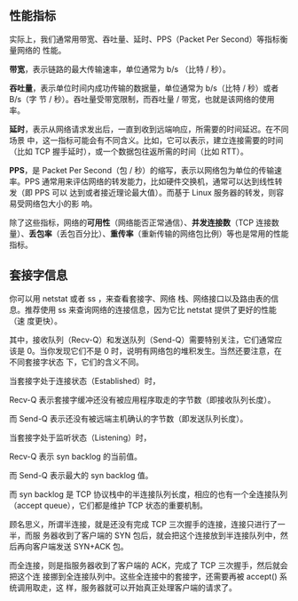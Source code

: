 
## 性能指标
实际上，我们通常用带宽、吞吐量、延时、PPS（Packet Per Second）等指标衡量网络的 性能。

**带宽**，表示链路的最大传输速率，单位通常为 b/s （比特 / 秒）。

**吞吐量**，表示单位时间内成功传输的数据量，单位通常为 b/s（比特 / 秒）或者 B/s（字 节 / 秒）。吞吐量受带宽限制，而吞吐量 / 带宽，也就是该网络的使用率。

**延时**，表示从网络请求发出后，一直到收到远端响应，所需要的时间延迟。在不同场景 中，这一指标可能会有不同含义。比如，它可以表示，建立连接需要的时间（比如 TCP 握手延时），或一个数据包往返所需的时间（比如 RTT）。

**PPS**，是 Packet Per Second（包 / 秒）的缩写，表示以网络包为单位的传输速率。PPS 通常用来评估网络的转发能力，比如硬件交换机，通常可以达到线性转发（即 PPS 可以 达到或者接近理论最大值）。而基于 Linux 服务器的转发，则容易受网络包大小的影 响。

除了这些指标，网络的**可用性**（网络能否正常通信）、**并发连接数**（TCP 连接数量）、**丢包率**（丢包百分比）、**重传率**（重新传输的网络包比例）等也是常用的性能指标。

## 套接字信息
你可以用 netstat 或者 ss ，来查看套接字、网络 栈、网络接口以及路由表的信息。推荐使用 ss 来查询网络的连接信息，因为它比 netstat 提供了更好的性能（速 度更快）。

其中，接收队列（Recv-Q）和发送队列（Send-Q）需要特别关注，它们通常应该是 0。当你发现它们不是 0 时，说明有网络包的堆积发生。当然还要注意，在不同套接字状态 下，它们的含义不同。

当套接字处于连接状态（Established）时，

Recv-Q 表示套接字缓冲还没有被应用程序取走的字节数（即接收队列长度）。

而 Send-Q 表示还没有被远端主机确认的字节数（即发送队列长度）。

当套接字处于监听状态（Listening）时，

Recv-Q 表示 syn backlog 的当前值。

而 Send-Q 表示最大的 syn backlog 值。

而 syn backlog 是 TCP 协议栈中的半连接队列长度，相应的也有一个全连接队列（accept queue），它们都是维护 TCP 状态的重要机制。

顾名思义，所谓半连接，就是还没有完成 TCP 三次握手的连接，连接只进行了一半，而服 务器收到了客户端的 SYN 包后，就会把这个连接放到半连接队列中，然后再向客户端发送 SYN+ACK 包。

而全连接，则是指服务器收到了客户端的 ACK，完成了 TCP 三次握手，然后就会把这个连 接挪到全连接队列中。这些全连接中的套接字，还需要再被 accept() 系统调用取走，这 样，服务器就可以开始真正处理客户端的请求了。